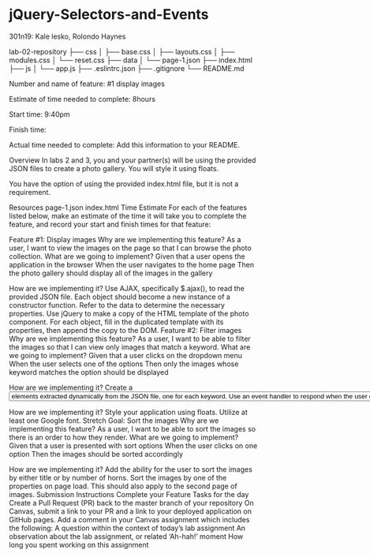 # jQuery-Selectors-and-Events
301n19: Kale lesko, Rolondo Haynes 

lab-02-repository
├── css
│   ├── base.css
│   ├── layouts.css
│   ├── modules.css
│   └── reset.css
├── data
│   └── page-1.json
├── index.html
├── js
│    └── app.js
├── .eslintrc.json
├── .gitignore
└── README.md

Number and name of feature: #1 display images

Estimate of time needed to complete: 8hours

Start time: 9:40pm

Finish time: 

Actual time needed to complete: 
Add this information to your README.


Overview
In labs 2 and 3, you and your partner(s) will be using the provided JSON files to create a photo gallery. You will style it using floats.

You have the option of using the provided index.html file, but it is not a requirement.

Resources
page-1.json
index.html
Time Estimate
For each of the features listed below, make an estimate of the time it will take you to complete the feature, and record your start and finish times for that feature:


Feature #1: Display images
Why are we implementing this feature?
As a user, I want to view the images on the page so that I can browse the photo collection.
What are we going to implement?
Given that a user opens the application in the browser When the user navigates to the home page Then the photo gallery should display all of the images in the gallery

How are we implementing it?
Use AJAX, specifically $.ajax(), to read the provided JSON file.
Each object should become a new instance of a constructor function. Refer to the data to determine the necessary properties.
Use jQuery to make a copy of the HTML template of the photo component. For each object, fill in the duplicated template with its properties, then append the copy to the DOM.
Feature #2: Filter images
Why are we implementing this feature?
As a user, I want to be able to filter the images so that I can view only images that match a keyword.
What are we going to implement?
Given that a user clicks on the dropdown menu When the user selects one of the options Then only the images whose keyword matches the option should be displayed

How are we implementing it?
Create a <select> element which contains unique <option> elements extracted dynamically from the JSON file, one for each keyword.
Use an event handler to respond when the user chooses an option from the select menu. Hide all of the images, then show those whose keyword matches the option chosen.
Feature #3: Style the application
Why are we implementing this feature?
As a user, I want a simple, clean looking UI so that my photo gallery clearly displays the images in a grid like pattern.
What are we going to implement?
Given that a user opens the application in the browser When the user navigates to the home page Then the images should be displayed in rows across the screen

How are we implementing it?
Style your application using floats.
Utilize at least one Google font.
Stretch Goal: Sort the images
Why are we implementing this feature?
As a user, I want to be able to sort the images so there is an order to how they render.
What are we going to implement?
Given that a user is presented with sort options When the user clicks on one option Then the images should be sorted accordingly

How are we implementing it?
Add the ability for the user to sort the images by either title or by number of horns.
Sort the images by one of the properties on page load. This should also apply to the second page of images.
Submission Instructions
Complete your Feature Tasks for the day
Create a Pull Request (PR) back to the master branch of your repository
On Canvas, submit a link to your PR and a link to your deployed application on GitHub pages. Add a comment in your Canvas assignment which includes the following:
A question within the context of today’s lab assignment
An observation about the lab assignment, or related ‘Ah-hah!’ moment
How long you spent working on this assignment